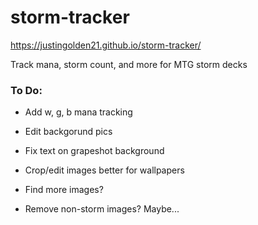 # storm-tracker

https://justingolden21.github.io/storm-tracker/

Track mana, storm count, and more for MTG storm decks

### To Do:

- Add w, g, b mana tracking

- Edit backgorund pics

- Fix text on grapeshot background

- Crop/edit images better for wallpapers

- Find more images?

- Remove non-storm images? Maybe...


